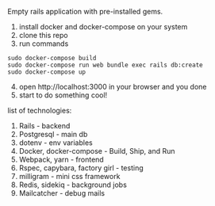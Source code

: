 Empty rails application with pre-installed gems.

1. install docker and docker-compose on your system
2. clone this repo
3. run commands
```
sudo docker-compose build
sudo docker-compose run web bundle exec rails db:create
sudo docker-compose up
```
4. open http://localhost:3000 in your browser and you done
5. start to do something cool!

list of technologies:

1. Rails - backend
2. Postgresql - main db
3. dotenv - env variables
4. Docker, docker-compose - Build, Ship, and Run
5. Webpack, yarn - frontend
7. Rspec, capybara, factory girl - testing
8. milligram - mini css framework
9. Redis, sidekiq - background jobs
10. Mailcatcher - debug mails
